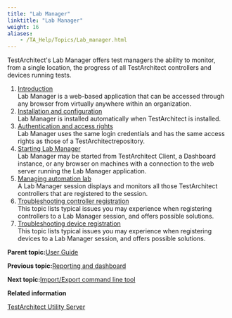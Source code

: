 ```yaml
--- 
title: "Lab Manager"
linktitle: "Lab Manager"
weight: 16
aliases: 
    - /TA_Help/Topics/Lab_manager.html
---
```


TestArchitect's Lab Manager offers test managers the ability to monitor, from a single location, the progress of all TestArchitect controllers and devices running tests.

1.  [Introduction](/TA_Help/Topics/Lab_manager_intro.html)  
Lab Manager is a web-based application that can be accessed through any browser from virtually anywhere within an organization.
2.  [Installation and configuration](/TA_Help/Topics/Lab_manager_install_configure.html)  
Lab Manager is installed automatically when TestArchitect is installed.
3.  [Authentication and access rights](/TA_Help/Topics/Lab_manager_authentication.html)  
Lab Manager uses the same login credentials and has the same access rights as those of a TestArchitectrepository.
4.  [Starting Lab Manager](/TA_Help/Topics/Lab_manager_starting.html)  
Lab Manager may be started from TestArchitect Client, a Dashboard instance, or any browser on machines with a connection to the web server running the Lab Manager application.
5.  [Managing automation lab](/TA_Help/Topics/Lab_manager_managing_auto_lab.html)  
A Lab Manager session displays and monitors all those TestArchitect controllers that are registered to the session.
6.  [Troubleshooting controller registration](/TA_Help/Topics/Lab_manager_troubleshoot_controller_registration.html)  
This topic lists typical issues you may experience when registering controllers to a Lab Manager session, and offers possible solutions.
7.  [Troubleshooting device registration](/TA_Help/Topics/Lab_manager_troubleshoot_device_registration.html)  
This topic lists typical issues you may experience when registering devices to a Lab Manager session, and offers possible solutions.

**Parent topic:**[User Guide](/TA_Help/Topics/User_Guide_begin.html)

**Previous topic:**[Reporting and dashboard](/TA_Help/Topics/Reporting_dashboard_def.html)

**Next topic:**[Import/Export command line tool](/TA_Help/Topics/ug_export_import_tool.html)

**Related information**  


[TestArchitect Utility Server](/TA_Administration/Topics/TA_Utility_Server.html)

